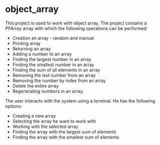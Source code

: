 # object_array
This project is used to work with object array.
The project contains a _PFArray_ array with which the following operations can be performed:

* Creation an array - random and manual 
* Printing array
* Returning an array
* Adding a number to an array
* Finding the largest number in an array
* Finding the smallest number in an array
* Finding the sum of all elements in an array
* Removing the last number from an array
* Removing the number by index from an array
* Delete the entire array
* Regenerating numbers in an array.

The user interacts with the system using a terminal. He has the following options:

* Creating a new array
* Selecting the array he want to work with
* Working with the selected array
* Finding the array with the largest sum of elements
* Finding the array with the smallest sum of elements